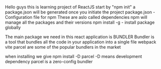 Hello guys this is learning project of ReactJS
start by "npm init"
a package.json will be generated once you initiate the project
package.json - Configuration file for npm
               These are aslo called dependencies
               npm will manage all the packages and their versions
               npm install -g <package-name> - install package globally


The main package we need in this react application is BUNDLER
Bundler is a tool that bundles all the code in your application into a single file
webpack
vite
parcel are some of the popular bundlers in the market 

>>>>>>>>>>>
when installing we give npm install -D parcel
-D means development dependency
parcel is a zero-config bundler
>>>>>>>>>>>